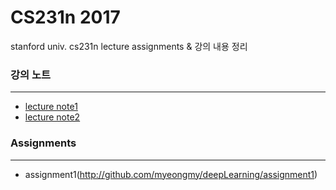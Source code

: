 # CS231n 2017
stanford univ. cs231n lecture assignments &amp; 강의 내용 정리

### 강의 노트
____
* [lecture note1](https://github.com/myeongmy/deepLearning/blob/master/Lecture%201%20Introduction.pdf)
* [lecture note2](http://github.com/myeongmy/deepLearning)

### Assignments
____
* assignment1(http://github.com/myeongmy/deepLearning/assignment1)

